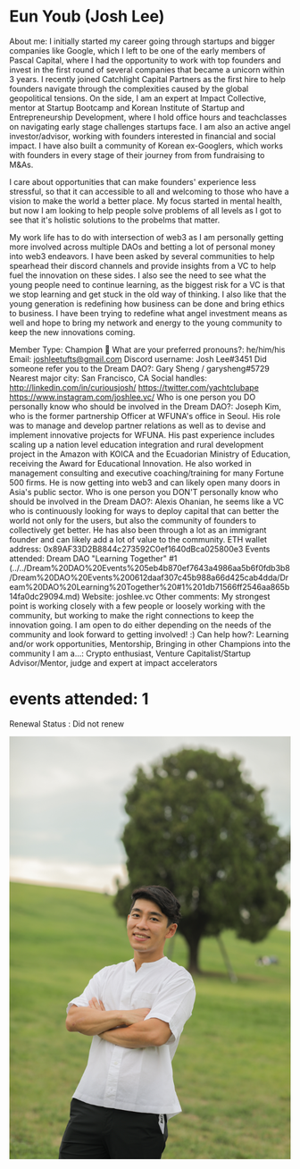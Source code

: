 # Eun Youb (Josh Lee)

About me: I initially started my career going through startups and bigger companies like Google, which I left to be one of the early members of Pascal Capital, where I had the opportunity to work with top founders and invest in the first round of several companies that became a unicorn within 3 years. I recently joined Catchlight Capital Partners as the first hire to help founders navigate through the complexities caused by the global geopolitical tensions. On the side, I am an expert at Impact Collective, mentor at Startup Bootcamp and Korean Institute of Startup and Entrepreneurship Development, where I hold office hours and teachclasses on navigating early stage challenges startups face. I am also an active angel investor/advisor, working with founders interested in financial and social impact. I have also built a community of Korean ex-Googlers, which works with founders in every stage of their journey from from fundraising to M&As. 

I care about opportunities that can make founders' experience less stressful, so that it can accessible to all and welcoming to those who have a vision to make the world a better place. My focus started in mental health, but now I am looking to help people solve problems of all levels as I got to see that it's holistic solutions to the probelms that matter.

My work life has to do with intersection of web3 as I am personally getting more involved across multiple DAOs and betting a lot of personal money into web3 endeavors. I have been asked by several communities to help spearhead their discord channels and provide insights from a VC to help fuel the innovation on these sides. I also see the need to see what the young people need to continue learning, as the biggest risk for a VC is that we stop learning and get stuck in the old way of thinking. I also like that the young generation is redefining how business can be done and bring ethics to business. I have been trying to redefine what angel investment means as well and hope to bring my network and energy to the young community to keep the new innovations coming.

Member Type: Champion 🙌
What are your preferred pronouns?: he/him/his
Email: joshleetufts@gmail.com
Discord username: Josh Lee#3451
Did someone refer you to the Dream DAO?: Gary Sheng / garysheng#5729
Nearest major city: San Francisco, CA
Social handles: http://linkedin.com/in/curiousjosh/
https://twitter.com/yachtclubape
https://www.instagram.com/joshlee.vc/
Who is one person you DO personally know who should be involved in the Dream DAO?: Joseph Kim, who is the former partnership Officer at WFUNA's office in Seoul. His role was to manage and develop partner relations as well as to devise and implement innovative projects for WFUNA. His past experience includes scaling up a nation level education integration and rural development project in the Amazon with KOICA and the Ecuadorian Ministry of Education, receiving the Award for Educational Innovation. He also worked in management consulting and executive coaching/training for many Fortune 500 firms. He is now getting into web3 and can likely open many doors in Asia's public sector.
Who is one person you DON'T personally know who should be involved in the Dream DAO?: Alexis Ohanian, he seems like a VC who is continuously looking for ways to deploy capital that can better the world not only for the users, but also the community of founders to collectively get better. He has also been through a lot as an immigrant founder and can likely add a lot of value to the community.
ETH wallet address: 0x89AF33D2B8844c273592C0ef1640dBca025800e3
Events attended: Dream DAO "Learning Together" #1 (../../Dream%20DAO%20Events%205eb4b870ef7643a4986aa5b6f0fdb3b8/Dream%20DAO%20Events%200612daaf307c45b988a66d425cab4dda/Dream%20DAO%20Learning%20Together%20#1%201db71566ff2546aa865b14fa0dc29094.md)
Website: joshlee.vc
Other comments: My strongest point is working closely with a few people or loosely working with the community, but working to make the right connections to keep the innovation going. I am open to do either depending on the needs of the community and look forward to getting involved! :)
Can help how?: Learning and/or work opportunities, Mentorship, Bringing in other Champions into the community
I am a...: Crypto enthusiast, Venture Capitalist/Startup Advisor/Mentor, judge and expert at impact accelerators
# events attended: 1
Renewal Status : Did not renew

![IMGL4649.jpg](Eun%20Youb%20(Josh%20Lee)%20ce05591cf7d14c2aadc2c2b61dd08c72/IMGL4649.jpg)